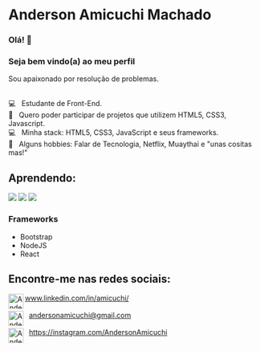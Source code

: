 # Anderson Amicuchi Machado 

### Olá! 👋
### Seja bem vindo(a) ao meu perfil

Sou apaixonado por resolução de problemas.

<br/> :computer: &nbsp; Estudante de Front-End.
<br/> :purple_heart: &nbsp; Quero poder participar de projetos que utilizem HTML5, CSS3, Javascript.
<br/> :computer: &nbsp; Minha stack: HTML5, CSS3, JavaScript e seus frameworks.
<br/> 💬  &nbsp; Alguns hobbies: Falar de Tecnologia, Netflix, Muaythai e "unas cositas mas!"
<br>

## Aprendendo: 
  <img src="https://img.shields.io/badge/-HTML5-blue" /> <img src="https://img.shields.io/badge/-CSS3-red" /> <img src="https://img.shields.io/badge/JS-Javascript-yellow" />

### Frameworks
 - Bootstrap
 - NodeJS
 - React


<!-- -------------------------------------------------- --> 

## Encontre-me nas redes sociais:
[<img width="30px" height="30px" align="left" alt="Anderson | LinkedIn" width="22px" src="https://cdn.jsdelivr.net/npm/simple-icons@v3/icons/linkedin.svg" />][linkedin]   www.linkedin.com/in/amicuchi/ 
<br/> <br/> &nbsp;  [<img width="30px" height="30px" align="left" alt="Anderson | Email" width="22px" src="https://cdn.jsdelivr.net/npm/simple-icons@v3/icons/gmail.svg" />][gmail]   andersonamicuchi@gmail.com
<br/> <br/> &nbsp;  [<img width="30px" height="30px" align="left" alt="Anderson | Instagram" width="22px" src="https://cdn.jsdelivr.net/npm/simple-icons@v3/icons/instagram.svg" />][instagram]   https://instagram.com/AndersonAmicuchi

   [instagram]: https://instagram.com/AndersonAmicuchi
   [linkedin]: https://linkedin.com/in/amicuchi
   [gmail]: mailto:AndersonAmicuchi@gmail.com
